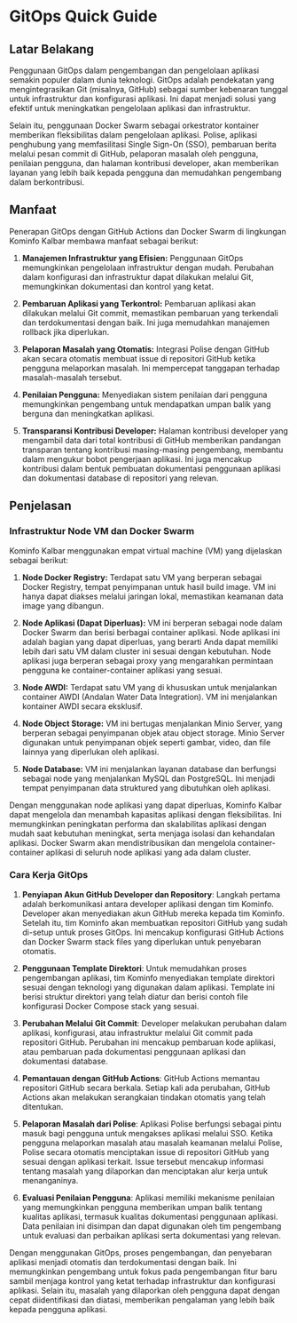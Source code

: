 # GitOps Quick Guide

## Latar Belakang

Penggunaan GitOps dalam pengembangan dan pengelolaan aplikasi semakin populer dalam dunia teknologi. GitOps adalah pendekatan yang mengintegrasikan Git (misalnya, GitHub) sebagai sumber kebenaran tunggal untuk infrastruktur dan konfigurasi aplikasi. Ini dapat menjadi solusi yang efektif untuk meningkatkan pengelolaan aplikasi dan infrastruktur.

Selain itu, penggunaan Docker Swarm sebagai orkestrator kontainer memberikan fleksibilitas dalam pengelolaan aplikasi. Polise, aplikasi penghubung yang memfasilitasi Single Sign-On (SSO), pembaruan berita melalui pesan commit di GitHub, pelaporan masalah oleh pengguna, penilaian pengguna, dan halaman kontribusi developer, akan memberikan layanan yang lebih baik kepada pengguna dan memudahkan pengembang dalam berkontribusi.

## Manfaat

Penerapan GitOps dengan GitHub Actions dan Docker Swarm di lingkungan Kominfo Kalbar membawa manfaat sebagai berikut:

1. **Manajemen Infrastruktur yang Efisien:** Penggunaan GitOps memungkinkan pengelolaan infrastruktur dengan mudah. Perubahan dalam konfigurasi dan infrastruktur dapat dilakukan melalui Git, memungkinkan dokumentasi dan kontrol yang ketat.

2. **Pembaruan Aplikasi yang Terkontrol:** Pembaruan aplikasi akan dilakukan melalui Git commit, memastikan pembaruan yang terkendali dan terdokumentasi dengan baik. Ini juga memudahkan manajemen rollback jika diperlukan.

3. **Pelaporan Masalah yang Otomatis:** Integrasi Polise dengan GitHub akan secara otomatis membuat issue di repositori GitHub ketika pengguna melaporkan masalah. Ini mempercepat tanggapan terhadap masalah-masalah tersebut.

4. **Penilaian Pengguna:** Menyediakan sistem penilaian dari pengguna memungkinkan pengembang untuk mendapatkan umpan balik yang berguna dan meningkatkan aplikasi.

5. **Transparansi Kontribusi Developer:** Halaman kontribusi developer yang mengambil data dari total kontribusi di GitHub memberikan pandangan transparan tentang kontribusi masing-masing pengembang, membantu dalam mengukur bobot pengerjaan aplikasi. Ini juga mencakup kontribusi dalam bentuk pembuatan dokumentasi penggunaan aplikasi dan dokumentasi database di repositori yang relevan.

## Penjelasan

### Infrastruktur Node VM dan Docker Swarm

Kominfo Kalbar menggunakan empat virtual machine (VM) yang dijelaskan sebagai berikut:

1. **Node Docker Registry:** Terdapat satu VM yang berperan sebagai Docker Registry, tempat penyimpanan untuk hasil build image. VM ini hanya dapat diakses melalui jaringan lokal, memastikan keamanan data image yang dibangun.

2. **Node Aplikasi (Dapat Diperluas):** VM ini berperan sebagai node dalam Docker Swarm dan berisi berbagai container aplikasi. Node aplikasi ini adalah bagian yang dapat diperluas, yang berarti Anda dapat memiliki lebih dari satu VM dalam cluster ini sesuai dengan kebutuhan. Node aplikasi juga berperan sebagai proxy yang mengarahkan permintaan pengguna ke container-container aplikasi yang sesuai.

3. **Node AWDI:** Terdapat satu VM yang di khususkan untuk menjalankan container AWDI (Andalan Water Data Integration). VM ini menjalankan kontainer AWDI secara eksklusif.

4. **Node Object Storage:** VM ini bertugas menjalankan Minio Server, yang berperan sebagai penyimpanan objek atau object storage. Minio Server digunakan untuk penyimpanan objek seperti gambar, video, dan file lainnya yang diperlukan oleh aplikasi.

5. **Node Database:** VM ini menjalankan layanan database dan berfungsi sebagai node yang menjalankan MySQL dan PostgreSQL. Ini menjadi tempat penyimpanan data struktured yang dibutuhkan oleh aplikasi.

Dengan menggunakan node aplikasi yang dapat diperluas, Kominfo Kalbar dapat mengelola dan menambah kapasitas aplikasi dengan fleksibilitas. Ini memungkinkan peningkatan performa dan skalabilitas aplikasi dengan mudah saat kebutuhan meningkat, serta menjaga isolasi dan kehandalan aplikasi. Docker Swarm akan mendistribusikan dan mengelola container-container aplikasi di seluruh node aplikasi yang ada dalam cluster.

### Cara Kerja GitOps

1. **Penyiapan Akun GitHub Developer dan Repository**: Langkah pertama adalah berkomunikasi antara developer aplikasi dengan tim Kominfo. Developer akan menyediakan akun GitHub mereka kepada tim Kominfo. Setelah itu, tim Kominfo akan membuatkan repositori GitHub yang sudah di-setup untuk proses GitOps. Ini mencakup konfigurasi GitHub Actions dan Docker Swarm stack files yang diperlukan untuk penyebaran otomatis.

2. **Penggunaan Template Direktori**: Untuk memudahkan proses pengembangan aplikasi, tim Kominfo menyediakan template direktori sesuai dengan teknologi yang digunakan dalam aplikasi. Template ini berisi struktur direktori yang telah diatur dan berisi contoh file konfigurasi Docker Compose stack yang sesuai.

3. **Perubahan Melalui Git Commit**: Developer melakukan perubahan dalam aplikasi, konfigurasi, atau infrastruktur melalui Git commit pada repositori GitHub. Perubahan ini mencakup pembaruan kode aplikasi, atau pembaruan pada dokumentasi penggunaan aplikasi dan dokumentasi database.

4. **Pemantauan dengan GitHub Actions**: GitHub Actions memantau repositori GitHub secara berkala. Setiap kali ada perubahan, GitHub Actions akan melakukan serangkaian tindakan otomatis yang telah ditentukan.

5. **Pelaporan Masalah dari Polise**: Aplikasi Polise berfungsi sebagai pintu masuk bagi pengguna untuk mengakses aplikasi melalui SSO. Ketika pengguna melaporkan masalah atau masalah keamanan melalui Polise, Polise secara otomatis menciptakan issue di repositori GitHub yang sesuai dengan aplikasi terkait. Issue tersebut mencakup informasi tentang masalah yang dilaporkan dan menciptakan alur kerja untuk menanganinya.

6. **Evaluasi Penilaian Pengguna**: Aplikasi memiliki mekanisme penilaian yang memungkinkan pengguna memberikan umpan balik tentang kualitas aplikasi, termasuk kualitas dokumentasi penggunaan aplikasi. Data penilaian ini disimpan dan dapat digunakan oleh tim pengembang untuk evaluasi dan perbaikan aplikasi serta dokumentasi yang relevan.

Dengan menggunakan GitOps, proses pengembangan, dan penyebaran aplikasi menjadi otomatis dan terdokumentasi dengan baik. Ini memungkinkan pengembang untuk fokus pada pengembangan fitur baru sambil menjaga kontrol yang ketat terhadap infrastruktur dan konfigurasi aplikasi. Selain itu, masalah yang dilaporkan oleh pengguna dapat dengan cepat diidentifikasi dan diatasi, memberikan pengalaman yang lebih baik kepada pengguna aplikasi.
